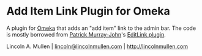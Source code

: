 # Add Item Link Plugin for Omeka

A plugin for [Omeka][] that adds an "add item" link to the admin bar.
The code is mostly borrowed from [Patrick Murray-John][]'s [EditLink
plugin][].

Lincoln A. Mullen | lincoln@lincolnmullen.com | http://lincolnmullen.com

  [Omeka]: http://omeka.org
  [Patrick Murray-John]: http://hackingthehumanities.org/
  [EditLink plugin]: https://github.com/omeka/plugin-EditLink
